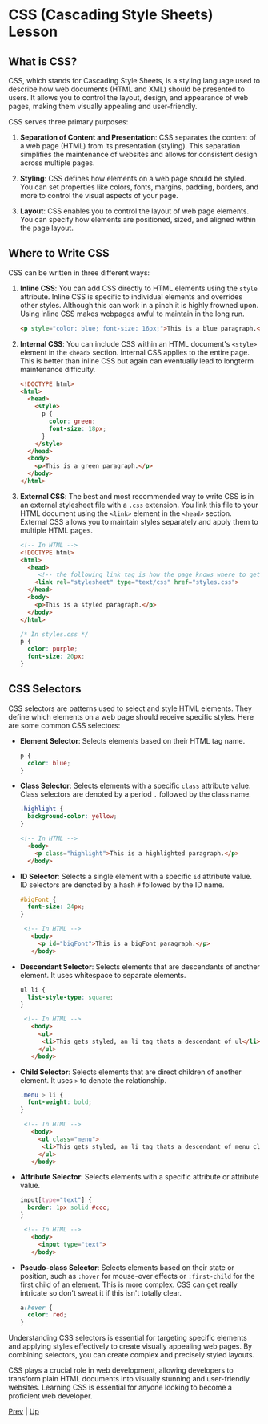 # CSS (Cascading Style Sheets) Lesson

## What is CSS?

CSS, which stands for Cascading Style Sheets, is a styling language used to describe how web documents (HTML and XML) should be presented to users. It allows you to control the layout, design, and appearance of web pages, making them visually appealing and user-friendly.

CSS serves three primary purposes:

1. **Separation of Content and Presentation**: CSS separates the content of a web page (HTML) from its presentation (styling). This separation simplifies the maintenance of websites and allows for consistent design across multiple pages.

2. **Styling**: CSS defines how elements on a web page should be styled. You can set properties like colors, fonts, margins, padding, borders, and more to control the visual aspects of your page.

3. **Layout**: CSS enables you to control the layout of web page elements. You can specify how elements are positioned, sized, and aligned within the page layout.

## Where to Write CSS

CSS can be written in three different ways:

1. **Inline CSS**: You can add CSS directly to HTML elements using the `style` attribute. Inline CSS is specific to individual elements and overrides other styles. Although this can work in a pinch it is highly frowned upon. Using inline CSS makes webpages awful to maintain in the long run.

   ```html
   <p style="color: blue; font-size: 16px;">This is a blue paragraph.</p>
   ```

2. **Internal CSS**: You can include CSS within an HTML document's `<style>` element in the `<head>` section. Internal CSS applies to the entire page. This is better than inline CSS but again can eventually lead to longterm maintenance difficulty.

   ```html
   <!DOCTYPE html>
   <html>
     <head>
       <style>
         p {
           color: green;
           font-size: 18px;
         }
       </style>
     </head>
     <body>
       <p>This is a green paragraph.</p>
     </body>
   </html>
   ```

3. **External CSS**: The best and most recommended way to write CSS is in an external stylesheet file with a `.css` extension. You link this file to your HTML document using the `<link>` element in the `<head>` section. External CSS allows you to maintain styles separately and apply them to multiple HTML pages.

   ```html
   <!-- In HTML -->
   <!DOCTYPE html>
   <html>
     <head>
        <!-- the following link tag is how the page knows where to get its styling from -->
       <link rel="stylesheet" type="text/css" href="styles.css">
     </head>
     <body>
       <p>This is a styled paragraph.</p>
     </body>
   </html>
   ```

   ```css
   /* In styles.css */
   p {
     color: purple;
     font-size: 20px;
   }
   ```

## CSS Selectors

CSS selectors are patterns used to select and style HTML elements. They define which elements on a web page should receive specific styles. Here are some common CSS selectors:

- **Element Selector**: Selects elements based on their HTML tag name.

  ```css
  p {
    color: blue;
  }
  ```

- **Class Selector**: Selects elements with a specific `class` attribute value. Class selectors are denoted by a period `.` followed by the class name.

  ```css
  .highlight {
    background-color: yellow;
  }
  ```

   ```html
   <!-- In HTML -->
     <body>
       <p class="highlight">This is a highlighted paragraph.</p>
     </body>
   ```

- **ID Selector**: Selects a single element with a specific `id` attribute value. ID selectors are denoted by a hash `#` followed by the ID name.

  ```css
  #bigFont {
    font-size: 24px;
  }
  ```

  ```html
   <!-- In HTML -->
     <body>
       <p id="bigFont">This is a bigFont paragraph.</p>
     </body>
   ```

- **Descendant Selector**: Selects elements that are descendants of another element. It uses whitespace to separate elements.

  ```css
  ul li {
    list-style-type: square;
  }
  ```
  ```html
   <!-- In HTML -->
     <body>
       <ul>
        <li>This gets styled, an li tag thats a descendant of ul</li>
       </ul>
     </body>
   ```

- **Child Selector**: Selects elements that are direct children of another element. It uses `>` to denote the relationship.

  ```css
  .menu > li {
    font-weight: bold;
  }
  ```
  ```html
   <!-- In HTML -->
     <body>
       <ul class="menu">
        <li>This gets styled, an li tag thats a descendant of menu class</li>
       </ul>
     </body>
   ```

   

- **Attribute Selector**: Selects elements with a specific attribute or attribute value.

  ```css
  input[type="text"] {
    border: 1px solid #ccc;
  }
  ```

  ```html
   <!-- In HTML -->
     <body>
       <input type="text">
     </body>
   ```

- **Pseudo-class Selector**: Selects elements based on their state or position, such as `:hover` for mouse-over effects or `:first-child` for the first child of an element. This is more complex. CSS can get really intricate so don't sweat it if this isn't totally clear.

  ```css
  a:hover {
    color: red;
  }
  ```

Understanding CSS selectors is essential for targeting specific elements and applying styles effectively to create visually appealing web pages. By combining selectors, you can create complex and precisely styled layouts.

CSS plays a crucial role in web development, allowing developers to transform plain HTML documents into visually stunning and user-friendly websites. Learning CSS is essential for anyone looking to become a proficient web developer.

[Prev](README.md) | [Up](README.md)